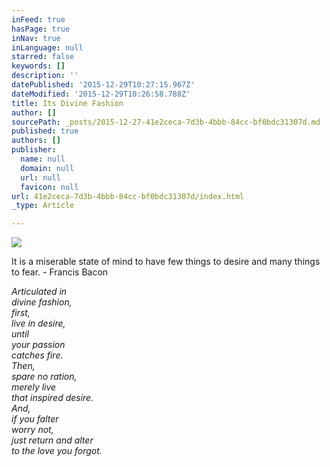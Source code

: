 ```yaml
---
inFeed: true
hasPage: true
inNav: true
inLanguage: null
starred: false
keywords: []
description: ''
datePublished: '2015-12-29T10:27:15.967Z'
dateModified: '2015-12-29T10:26:58.788Z'
title: Its Divine Fashion
author: []
sourcePath: _posts/2015-12-27-41e2ceca-7d3b-4bbb-84cc-bf0bdc31307d.md
published: true
authors: []
publisher:
  name: null
  domain: null
  url: null
  favicon: null
url: 41e2ceca-7d3b-4bbb-84cc-bf0bdc31307d/index.html
_type: Article

---
```

![](https://s3-us-west-2.amazonaws.com/the-grid-img/p/e10c59a5b7300d5df61f2fc7ccf41830ae19ee9e.jpg)

It is a miserable state of mind to have few things to desire and many things to fear. - Francis Bacon

_Articulated in  
divine fashion,  
first,  
live in desire,  
until   
your passion   
catches fire.  
Then,   
spare no ration,  
merely live   
that inspired desire.  
And,  
if you falter  
worry not,  
just return and alter   
to the love you forgot._